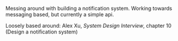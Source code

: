 Messing around with building a notification system.
Working towards messaging based, but currently a simple api.

Loosely based around:
Alex Xu, _System Design Interview_, chapter 10 (Design a notification system)
